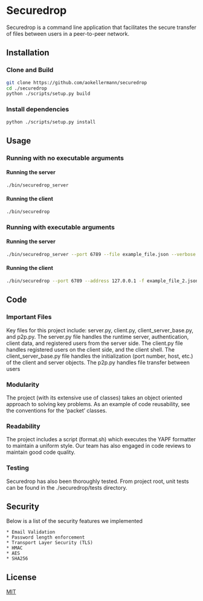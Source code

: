 # Securedrop

Securedrop is a command line application that facilitates the secure transfer of files between users in a peer-to-peer network.


## Installation

### Clone and Build
```bash
git clone https://github.com/aokellermann/securedrop
cd ./securedrop
python ./scripts/setup.py build
```

### Install dependencies 
```bash
python ./scripts/setup.py install
```
## Usage

### Running with no executable arguments

#### Running the server
```bash
./bin/securedrop_server
```
#### Running the client
```bash
./bin/securedrop
```
### Running with executable arguments
#### Running the server
```bash
./bin/securedrop_server --port 6789 --file example_file.json --verbose
```
#### Running the client
```bash
./bin/securedrop --port 6789 --address 127.0.0.1 -f example_file_2.json --verbose 
```

## Code
### Important Files
Key files for this project include: server.py, client.py, client_server_base.py, and p2p.py. 
The server.py file handles the runtime server, authentication, client data, and registered users
from the server side. The client.py file handles registered users on the client side, 
and the client shell. The client_server_base.py file handles the initialization 
(port number, host, etc.) of the client and server objects. 
The p2p.py handles file transfer between users
### Modularity
The project (with its extensive use of classes) takes an object oriented approach to solving key problems. 
As an example of code reusability, see the conventions for the ‘packet’ classes. 
### Readability
The project includes a script (format.sh) which executes the YAPF formatter to maintain a uniform style.
Our team has also engaged in code reviews to maintain good code quality.
### Testing
Securedrop has also been thoroughly tested. From project root, unit tests can be found in the 
./securedrop/tests directory.  

## Security
Below is a list of the security features we implemented
```
* Email Validation
* Password length enforcement 
* Transport Layer Security (TLS)
* HMAC
* AES
* SHA256

```
## License
[MIT](LICENSE)